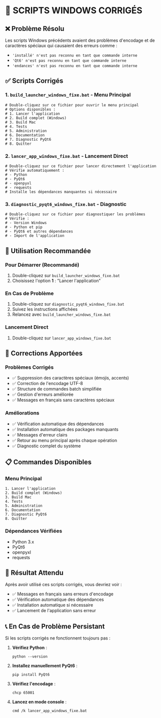 # 🔧 SCRIPTS WINDOWS CORRIGÉS

## ❌ Problème Résolu

Les scripts Windows précédents avaient des problèmes d'encodage et de caractères spéciaux qui causaient des erreurs comme :
- `'installé' n'est pas reconnu en tant que commande interne`
- `'Qt6' n'est pas reconnu en tant que commande interne`
- `'endances' n'est pas reconnu en tant que commande interne`

## ✅ Scripts Corrigés

### 1. **`build_launcher_windows_fixe.bat`** - Menu Principal
```batch
# Double-cliquez sur ce fichier pour ouvrir le menu principal
# Options disponibles :
# 1. Lancer l'application
# 2. Build complet (Windows)
# 3. Build Mac
# 4. Tests
# 5. Administration
# 6. Documentation
# 7. Diagnostic PyQt6
# 8. Quitter
```

### 2. **`lancer_app_windows_fixe.bat`** - Lancement Direct
```batch
# Double-cliquez sur ce fichier pour lancer directement l'application
# Vérifie automatiquement :
# - Python
# - PyQt6
# - openpyxl
# - requests
# Installe les dépendances manquantes si nécessaire
```

### 3. **`diagnostic_pyqt6_windows_fixe.bat`** - Diagnostic
```batch
# Double-cliquez sur ce fichier pour diagnostiquer les problèmes
# Vérifie :
# - Version Windows
# - Python et pip
# - PyQt6 et autres dépendances
# - Import de l'application
```

## 🚀 Utilisation Recommandée

### **Pour Démarrer (Recommandé)**
1. Double-cliquez sur `build_launcher_windows_fixe.bat`
2. Choisissez l'option **1** : "Lancer l'application"

### **En Cas de Problème**
1. Double-cliquez sur `diagnostic_pyqt6_windows_fixe.bat`
2. Suivez les instructions affichées
3. Relancez avec `build_launcher_windows_fixe.bat`

### **Lancement Direct**
1. Double-cliquez sur `lancer_app_windows_fixe.bat`

## 🔧 Corrections Apportées

### **Problèmes Corrigés**
- ✅ Suppression des caractères spéciaux (émojis, accents)
- ✅ Correction de l'encodage UTF-8
- ✅ Structure de commandes batch simplifiée
- ✅ Gestion d'erreurs améliorée
- ✅ Messages en français sans caractères spéciaux

### **Améliorations**
- ✅ Vérification automatique des dépendances
- ✅ Installation automatique des packages manquants
- ✅ Messages d'erreur clairs
- ✅ Retour au menu principal après chaque opération
- ✅ Diagnostic complet du système

## 📋 Commandes Disponibles

### **Menu Principal**
```
1. Lancer l'application
2. Build complet (Windows)
3. Build Mac
4. Tests
5. Administration
6. Documentation
7. Diagnostic PyQt6
8. Quitter
```

### **Dépendances Vérifiées**
- Python 3.x
- PyQt6
- openpyxl
- requests

## 🎯 Résultat Attendu

Après avoir utilisé ces scripts corrigés, vous devriez voir :
- ✅ Messages en français sans erreurs d'encodage
- ✅ Vérification automatique des dépendances
- ✅ Installation automatique si nécessaire
- ✅ Lancement de l'application sans erreur

## 📞 En Cas de Problème Persistant

Si les scripts corrigés ne fonctionnent toujours pas :

1. **Vérifiez Python** :
   ```batch
   python --version
   ```

2. **Installez manuellement PyQt6** :
   ```batch
   pip install PyQt6
   ```

3. **Vérifiez l'encodage** :
   ```batch
   chcp 65001
   ```

4. **Lancez en mode console** :
   ```batch
   cmd /k lancer_app_windows_fixe.bat
   ``` 